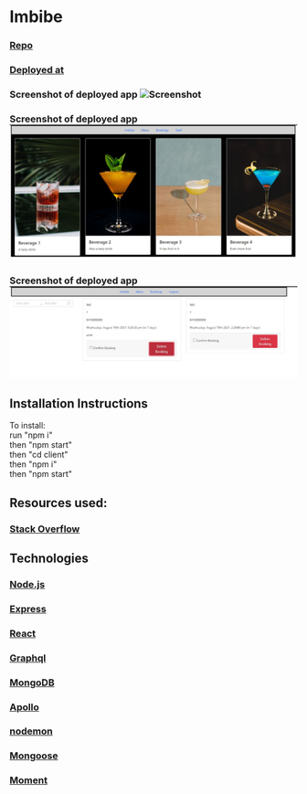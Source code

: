 # Imbibe

### [Repo](https://github.com/JWCoad/Imbibe)

### [Deployed at](https://desolate-bayou-43609.herokuapp.com/)

### Screenshot of deployed app ![Screenshot](project-three\assets\screenshot.JPG)

### Screenshot of deployed app ![Screenshot](\assets\screenshot2.JPG)

### Screenshot of deployed app ![Screenshot](client\src\assets\images\screenshot3.JPG)

## Installation Instructions

To install:<br/>
run "npm i"<br/>
then "npm start"<br/>
then "cd client"<br/>
then "npm i"<br/>
then "npm start"<br/>

## Resources used:

### [Stack Overflow](https://stackoverflow.com/)

## Technologies

### [Node.js](https://nodejs.org/)

### [Express](https://expressjs.com/)

### [React](https://reactjs.org/)

### [Graphql](https://graphql.org/)

### [MongoDB](https://www.mongodb.com/)

### [Apollo](https://www.apollographql.com/docs/)

### [nodemon](https://www.npmjs.com/package/nodemon)

### [Mongoose](https://www.npmjs.com/package/mongoose)

### [Moment](https://www.npmjs.com/package/moment)

